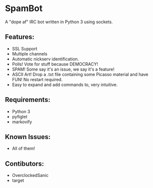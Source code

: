 # SpamBot
A "dope af" IRC bot written in Python 3 using sockets.

## Features:
-   SSL Support
-   Multiple channels
-   Automatic nickserv identification.
-   Polls! Vote for stuff because DEMOCRACY!
-   SPAM! Some say it's an issue, we say it's a feature!
-   ASCII Art! Drop a .txt file containing some Picasso material and have FUN! No restart required.
-   Easy to expand and add commands to, very intuitive.

## Requirements:
-   Python 3
-   pyfiglet
-   markovify

## Known Issues:
-   All of them!

## Contibutors:
-   OverclockedSanic
-   target
